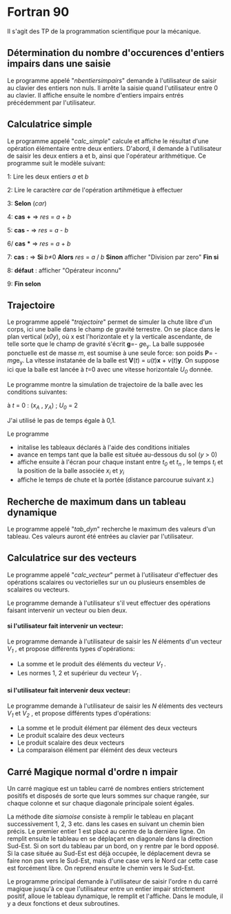 # Fortran 90
Il s'agit des TP de la programmation scientifique pour la mécanique.

## Détermination du nombre d'occurences d'entiers impairs dans une saisie 
Le programme appelé "*nbentiersimpairs*" demande à l'utilisateur de saisir au clavier des entiers non nuls. Il arrête la saisie quand l'utilisateur entre 0 au clavier. Il affiche ensuite le nombre d'entiers impairs entrés précédemment par l'utilisateur. 

## Calculatrice simple 
Le programme appelé "*calc_simple*" calcule et affiche le résultat d'une opération élémentaire entre deux entiers. D'abord, il demande à l'utilisateur de saisir les deux entiers a et b, ainsi que l'opérateur arithmétique. Ce programme suit le modèle suivant:

1: Lire les deux entiers *a* et *b*

2: Lire le caractère *car* de l'opération artihmétique à effectuer

3: **Selon** (*car*)
    
4: **cas** **+** => *res* = *a* + *b*

5: **cas** **-** => *res* = *a* - *b*

6/ **cas** **\*** => *res* = *a* + *b*

7: **cas** **:** => **Si** *b*≠0 **Alors** *res* = *a* / *b* **Sinon** afficher "Division par zero" **Fin si**

8: **défaut** : afficher "Opérateur inconnu"

9: **Fin selon**

## Trajectoire 
Le programme appelé "*trajectoire*" permet de simuler la chute libre d'un corps, ici une balle dans le champ de gravité terrestre. On se place dans le plan vertical (*x0y*), où x est l'horizontale et y la verticale ascendante, de telle sorte que le champ de gravité s'écrit **g**=- *g*e<sub>y</sub>. La balle supposée ponctuelle est de masse *m*, est soumise à une seule force: son poids **P**= -*mg*e<sub>y</sub>. La vitesse instatanée de la balle est **V**(*t*) = *u*(*t*)**x** + *v*(*t*)**y**. On suppose ici que la balle est lancée à *t*=0 avec une vitesse horizontale *U<sub>0</sub>* donnée. 

Le programme montre la simulation de trajectoire de la balle avec les conditions suivantes:

à *t* = 0 : (*x<sub>A</sub>* , *y<sub>A</sub>*) ; *U<sub>0</sub>* = 2

J'ai utilisé le pas de temps égale à 0,1. 

Le programme 
- initalise les tableaux déclarés à l'aide des conditions initiales
- avance en temps tant que la balle est située au-dessous du sol (*y* > 0)
- affiche ensuite à l'écran pour chaque instant entre *t<sub>0</sub>* et *t<sub>n</sub>* , le temps *t<sub>i</sub>* et la position de la balle associée *x<sub>i</sub>* et *y<sub>i</sub>* 
- affiche le temps de chute et la portée (distance parcourue suivant *x*.)

## Recherche de maximum dans un tableau dynamique 
Le programme appelé "*tab_dyn*" recherche le maximum des valeurs d'un tableau. Ces valeurs auront été entrées au clavier par l'utilisateur. 

## Calculatrice sur des vecteurs
Le programme appelé "*calc_vecteur*" permet à l'utilisateur d'effectuer des opérations scalaires ou vectorielles sur un ou plusieurs ensembles de scalaires ou vecteurs. 

Le programme demande à l'utilisateur s'il veut effectuer des opérations faisant intervenir un vecteur ou bien deux. 

#### si l'utilisateur fait intervenir un vecteur: 
Le programme demande à l'utilisateur de saisir les *N* éléments d'un vecteur *V<sub>1</sub>* , et propose différents types d'opérations:
- La somme et le produit des éléments du vecteur *V<sub>1</sub>* .
- Les normes 1, 2 et supérieur du vecteur *V<sub>1</sub>* .
#### si l'utilisateur fait intervenir deux vecteur: 
Le programme demande à l'utilisateur de saisir les *N* éléments des vecteurs *V<sub>1</sub>* et *V<sub>2</sub>* , et propose différents types d'opérations:
- La somme et le produit élément par élément des deux vecteurs
- Le produit scalaire des deux vecteurs
- Le produit scalaire des deux vecteurs
- La comparaison élément par élémént des deux vecteurs

## Carré Magique normal d'ordre n **impair**
Un carré magique est un tableu carré de nombres entiers strictement positifs et disposés de sorte que leurs sommes sur chaque rangée, sur chaque colonne et sur chaque diagonale principale soient égales. 

La méthode dite *siamoise* consiste à remplir le tableau en plaçant successivement 1, 2, 3 etc. dans les cases en suivant un chemin bien précis. Le premier entier 1 est placé au centre de la dernière ligne. On remplit ensuite le tableau en se déplaçant en diagonale dans la direction Sud-Est. Si on sort du tableau par un bord, on y rentre par le bord opposé. Si la case située au Sud-Est est déjà occupée, le déplacement devra se faire non pas vers le Sud-Est, mais d'une case vers le Nord car cette case est forcément libre. On reprend ensuite le chemin vers le Sud-Est. 

Le programme principal demande à l'utilisateur de saisir l'ordre n du carré magique jusqu'à ce que l'utilisateur entre un entier impair strictement positif, alloue le tableau dynamique, le remplit et l'affiche. Dans le module, il y a deux fonctions et deux subroutines. 